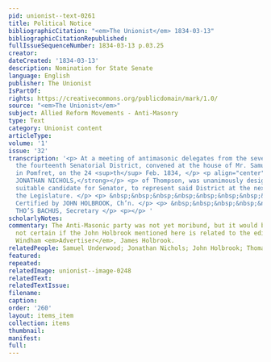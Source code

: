 ```yaml
---
pid: unionist--text-0261
title: Political Notice
bibliographicCitation: "<em>The Unionist</em> 1834-03-13"
bibliographicCitationRepublished: 
fullIssueSequenceNumber: 1834-03-13 p.03.25
creator: 
dateCreated: '1834-03-13'
description: Nomination for State Senate
language: English
publisher: The Unionist
IsPartOf: 
rights: https://creativecommons.org/publicdomain/mark/1.0/
source: "<em>The Unionist</em>"
subject: Allied Reform Movements - Anti-Masonry
type: Text
category: Unionist content
articleType: 
volume: '1'
issue: '32'
transcription: '<p> At a meeting of antimasonic delegates from the several towns composing
  the fourteenth Senatorial District, convened at the house of Mr. Samuel Underwood,
  in Pomfret, on the 24 <sup>th</sup> Feb. 1834, </p> <p align="center"><strong>HON.
  JONATHAN NICHOLS,</strong></p> <p> of Thompson, was unanimously designated as a
  suitable candidate for Senator, to represent said District at the next session of
  the Legislature. </p> <p> &nbsp;&nbsp;&nbsp;&nbsp;&nbsp;&nbsp;&nbsp;&nbsp;&nbsp;&nbsp;&nbsp;&nbsp;&nbsp;&nbsp;&nbsp;&nbsp;&nbsp;&nbsp;&nbsp;&nbsp;&nbsp;&nbsp;&nbsp;
  Certified by JOHN HOLBROOK, Ch’n. </p> <p> &nbsp;&nbsp;&nbsp;&nbsp;&nbsp;&nbsp;&nbsp;&nbsp;&nbsp;&nbsp;&nbsp;
  THO’S BACHUS, Secretary </p> <p></p> '
scholarlyNotes: 
commentary: The Anti-Masonic party was not yet moribund, but it would be soon. I am
  not certain if the John Holbrook mentioned here is related to the editor of the
  Windham <em>Advertiser</em>, James Holbrook.
relatedPeople: Samuel Underwood; Jonathan Nichols; John Holbrook; Thomas Backus
featured: 
repeated: 
relatedImage: unionist--image-0248
relatedText: 
relatedTextIssue: 
filename: 
caption: 
order: '260'
layout: items_item
collection: items
thumbnail: 
manifest: 
full: 
---
```

